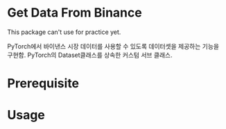 # Get Data From Binance

This package can't use for practice yet. 

PyTorch에서 바이낸스 시장 데이터를 사용할 수 있도록 데이터셋을 제공하는 기능을 구현함.
PyTorch의 Dataset클래스를 상속한 커스텀 서브 클래스. 


# Prerequisite


# Usage
